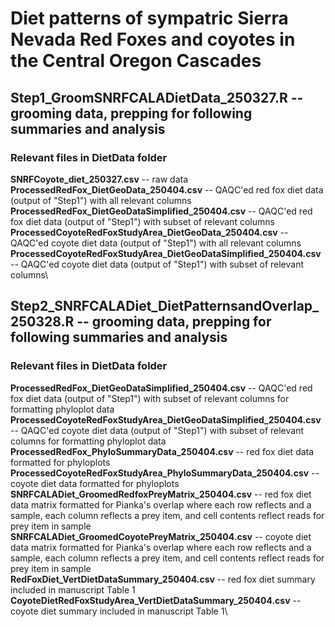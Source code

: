 # Diet patterns of sympatric Sierra Nevada Red Foxes and coyotes in the Central Oregon Cascades

## Step1_GroomSNRFCALADietData_250327.R -- grooming data, prepping for following summaries and analysis
### Relevant files in DietData folder
**SNRFCoyote_diet_250327.csv** -- raw data\
**ProcessedRedFox_DietGeoData_250404.csv** -- QAQC'ed red fox diet data (output of "Step1") with all relevant columns\
**ProcessedRedFox_DietGeoDataSimplified_250404.csv** -- QAQC'ed red fox diet data (output of "Step1") with subset of relevant columns\
**ProcessedCoyoteRedFoxStudyArea_DietGeoData_250404.csv** -- QAQC'ed coyote diet data (output of "Step1") with all relevant columns\
**ProcessedCoyoteRedFoxStudyArea_DietGeoDataSimplified_250404.csv** -- QAQC'ed coyote diet data (output of "Step1") with subset of relevant columns\

## Step2_SNRFCALADiet_DietPatternsandOverlap_250328.R -- grooming data, prepping for following summaries and analysis
### Relevant files in DietData folder
**ProcessedRedFox_DietGeoDataSimplified_250404.csv** -- QAQC'ed red fox diet data (output of "Step1") with subset of relevant columns for formatting phyloplot data\
**ProcessedCoyoteRedFoxStudyArea_DietGeoDataSimplified_250404.csv** -- QAQC'ed coyote diet data (output of "Step1") with subset of relevant columns for formatting phyloplot data\
**ProcessedRedFox_PhyloSummaryData_250404.csv** -- red fox diet data formatted for phyloplots\
**ProcessedCoyoteRedFoxStudyArea_PhyloSummaryData_250404.csv** -- coyote diet data formatted for phyloplots\
**SNRFCALADiet_GroomedRedfoxPreyMatrix_250404.csv** -- red fox diet data matrix formatted for Pianka's overlap where each row reflects and a sample, each column reflects a prey item, and cell contents reflect reads for prey item in sample\
**SNRFCALADiet_GroomedCoyotePreyMatrix_250404.csv** -- coyote diet data matrix formatted for Pianka's overlap where each row reflects and a sample, each column reflects a prey item, and cell contents reflect reads for prey item in sample\
**RedFoxDiet_VertDietDataSummary_250404.csv** -- red fox diet summary included in manuscript Table 1 \
**CoyoteDietRedFoxStudyArea_VertDietDataSummary_250404.csv** -- coyote diet summary included in manuscript Table 1\ 
